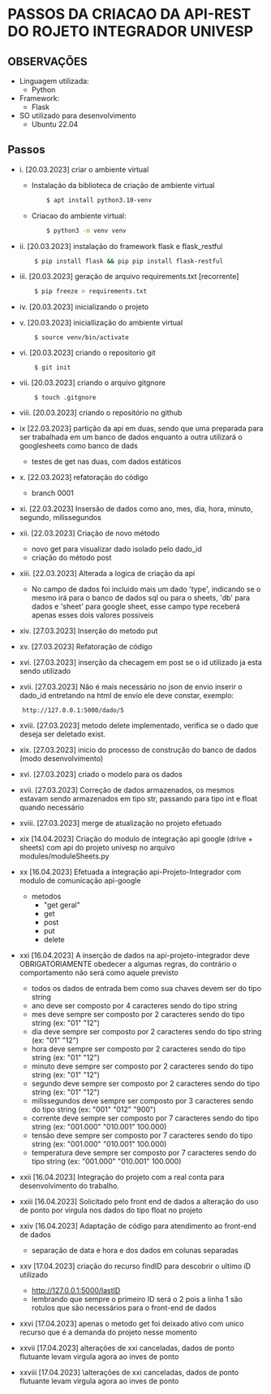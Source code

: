 # PASSOS DA CRIACAO DA API-REST DO ROJETO INTEGRADOR UNIVESP

## OBSERVAÇÕES 
+ Linguagem utilizada:
  + Python
+ Framework:
  + Flask
+ SO utilizado para desenvolvimento 
  + Ubuntu 22.04

## Passos 

+ i.    [20.03.2023] criar o ambiente virtual    
  + Instalação da biblioteca de criação de ambiente virtual 
    ~~~bash
        $ apt install python3.10-venv
    ~~~
  + Criacao do ambiente virtual:
    ~~~bash
        $ python3 -m venv venv
    ~~~
+ ii.   [20.03.2023] instalação do framework flask e flask_restful 
    ~~~bash
        $ pip install flask && pip pip install flask-restful
    ~~~
+ iii.  [20.03.2023] geração de arquivo requirements.txt [recorrente]
    ~~~bash
        $ pip freeze > requirements.txt
    ~~~
+ iv.   [20.03.2023] inicializando o projeto
+ v.    [20.03.2023] iniciallização do ambiente virtual
    ~~~
        $ source venv/bin/activate
    ~~~
+ vi.   [20.03.2023] criando o repositorio git 
    ~~~
        $ git init 
    ~~~
+ vii.  [20.03.2023] criando o arquivo gitgnore
    ~~~
        $ touch .gitgnore 
    ~~~
+ viii. [20.03.2023] criando o repositório no github
  
+ ix    [22.03.2023] partição da api em duas, sendo que uma preparada para ser trabalhada em um banco de dados enquanto a outra utilizará o googlesheets como banco de dads 
  + testes de get nas duas, com dados estáticos 

+ x.    [22.03.2023] refatoração do código 
  + branch 0001

+ xi.   [22.03.2023] Insersão de dados como ano, mes, dia, hora, minuto, segundo, milissegundos

+ xii.  [22.03.2023] Criação de novo método 
  + novo get para visualizar dado isolado pelo dado_id
  + criação do método post 

+ xiii. [22.03.2023] Alterada a logica de criação da apí
  + No campo de dados foi incluido mais um dado  'type', indicando se o mesmo irá para o banco de dados sql ou para o sheets, 'db' para dados e 'sheet' para google sheet, esse campo type receberá apenas esses dois valores possiveis 

+ xiv.  [27.03.2023] Inserção do metodo put
  
+ xv.   [27.03.2023] Refatoração de código 

+ xvi.   [27.03.2023] inserção da checagem em post se o id utilizado ja esta sendo utilizado

+ xvii.  [27.03.2023] Não é mais necessário no json de envio inserir o dado_id entretando na html de envio ele deve constar, exemplo:
~~~
    http://127.0.0.1:5000/dado/5
~~~
  
+ xviii. [27.03.2023] metodo delete implementado, verifica se o dado que deseja ser deletado exist.

+ xix.   [27.03.2023] inicio do processo de construção do banco de dados (modo desenvolvimento)

+ xvi.   [27.03.2023] criado o modelo para os dados 

+ xvii.  [27.03.2023] Correção de dados armazenados, os mesmos estavam sendo armazenados em tipo str, passando para tipo int e float quando necessário

+ xviii. [27.03.2023] merge de atualização no projeto efetuado 

+ xix    [14.04.2023] Criação do modulo de integração api google (drive + sheets) com api do projeto univesp no arquivo modules/moduleSheets.py

+ xx     [16.04.2023] Efetuada a integração api-Projeto-Integrador com modulo de comunicação api-google
  + metodos
    + "get geral"
    + get
    + post
    + put
    + delete

+ xxi    [16.04.2023] A inserção de dados na api-projeto-integrador deve OBRIGATÓRIAMENTE obedecer a algumas regras, do contrário o comportamento não será como aquele previsto 
  + todos os dados de entrada bem como sua chaves devem ser do tipo string 
  + ano deve ser composto por 4 caracteres sendo do tipo string
  + mes deve sempre ser composto por 2 caracteres sendo do tipo string (ex: "01" "12")
  + dia deve sempre ser composto por 2 caracteres sendo do tipo string (ex: "01" "12")
  + hora deve sempre ser composto por 2 caracteres sendo do tipo string (ex: "01" "12")
  + minuto deve sempre ser composto por 2 caracteres sendo do tipo string (ex: "01" "12")
  + segundo deve sempre ser composto por 2 caracteres sendo do tipo string (ex: "01" "12")
  + milissegundos deve sempre ser composto por 3 caracteres sendo do tipo string (ex: "001" "012" "900")
  + corrente deve sempre ser composto por 7 caracteres sendo do tipo string (ex: "001.000" "010.001" 100.000)
  + tensão deve sempre ser composto por 7 caracteres sendo do tipo string (ex: "001.000" "010.001" 100.000)
  + temperatura deve sempre ser composto por 7 caracteres sendo do tipo string (ex: "001.000" "010.001" 100.000)

+ xxii  [16.04.2023] Integração do projeto com a real conta para desenvolvimento do trabalho.

+ xxiii [16.04.2023] Solicitado pelo front end  de dados a alteração do uso de ponto por virgula nos dados do tipo float no projeto 

+ xxiv  [16.04.2023] Adaptação de código para atendimento ao front-end de dados 
  + separação de data e hora e dos dados em colunas separadas

+ xxv   [17.04.2023] criação do recurso findID para descobrir o ultimo iD utilizado 
  + http://127.0.0.1:5000/lastID
  + lembrando que sempre o primeiro ID será o 2 pois a linha 1 são rotulos que são necessários para o front-end de dados 

+ xxvi  [17.04.2023] apenas o metodo get foi deixado ativo com unico recurso que é a demanda do projeto nesse momento 

+ xxvii [17.04.2023] alterações de xxi canceladas, dados de ponto flutuante levam virgula agora ao inves de ponto

+ xxviii [17.04.2023] \alterações de xxi canceladas, dados de ponto flutuante levam virgula agora ao inves de ponto